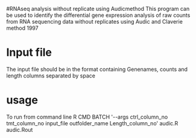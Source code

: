 #RNAseq analysis without replicate using Audicmethod
This program can be used to identify the differential gene expression analysis of raw counts from RNA sequencing data without replicates using Audic and Claverie method 1997

# Input file
The input file should be in the format containing Genenames, counts and length columns separated by <TAB> space

 
# usage 
To run from command line
R CMD BATCH  '--args ctrl_column_no tmt_column_no input_file outfolder_name Length_column_no' audic.R audic.Rout
